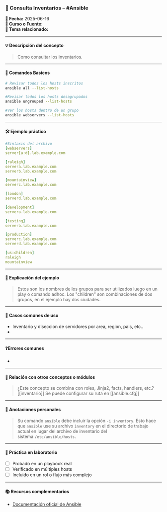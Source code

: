 

### 🧰 Consulta Inventarios – #Ansible

**📅 Fecha:** 2025-06-16  
**📘 Curso o Fuente:**  
**📍 Tema relacionado:**  

---

#### 💡 Descripción del concepto  
> Como consultar los inventarios. 

---

#### 📌 Comandos Basicos
```bash
# Revisar todos los hosts inscritos
ansible all --list-hosts

#Revisar todos los hosts desagrupados
ansible ungrouped --list-hosts

#Ver los hosts dentro de un grupo
ansible webservers --list-hosts
```

---

#### 🛠 Ejemplo práctico  
```yaml
#Sintaxis del archivo
[webservers]
server[a:d].lab.example.com

[raleigh]
servera.lab.example.com
serverb.lab.example.com

[mountainview]
serverc.lab.example.com

[london]
serverd.lab.example.com

[development]
servera.lab.example.com

[testing]
serverb.lab.example.com

[production]
serverc.lab.example.com
serverd.lab.example.com

[us:children]
raleigh
mountainview

```

---

#### 🧠 Explicación del ejemplo  
> Estos son los nombres de los grupos para ser utilizados luego en un play o comando adhoc. 
> Los "children" son combinaciones de dos grupos, en el ejemplo hay dos ciudades. 

---

#### 🧪 Casos comunes de uso  
-  Inventario y diseccion de servidores por area, region, pais, etc..
-  

---

#### ❓Errores comunes  
-  

---

#### 🧩 Relación con otros conceptos o módulos  
> ¿Este concepto se combina con roles, Jinja2, facts, handlers, etc.?
> [[inventario]]
> Se puede configurar su ruta en [[ansible.cfg]]

---

#### 📝 Anotaciones personales  
> Su comando `ansible` debe incluir la opción `-i inventory`. Esto hace que `ansible` use su archivo `inventory` en el directorio de trabajo actual en lugar del archivo de inventario del sistema `/etc/ansible/hosts`.

---

#### 🔁 Práctica en laboratorio  
- [ ] Probado en un playbook real  
- [ ] Verificado en múltiples hosts  
- [ ] Incluido en un rol o flujo más complejo  

---

#### 📚 Recursos complementarios  
- [Documentación oficial de Ansible](https://docs.ansible.com/)

